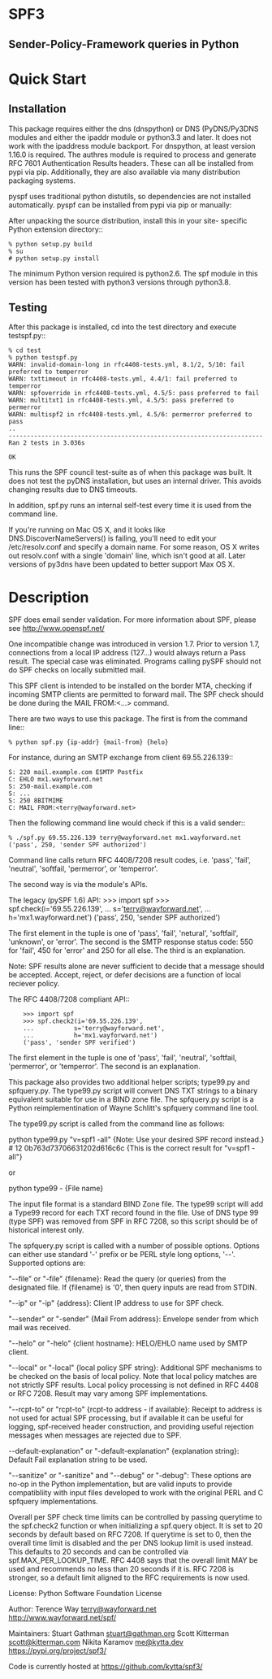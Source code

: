 SPF3
====

Sender-Policy-Framework queries in Python
-----------------------------------------

Quick Start
===========

Installation
------------
This package requires either the dns (dnspython) or DNS (PyDNS/Py3DNS modules
and either the ipaddr module or python3.3 and later.  It does not work with
the ipaddress module backport.  For dnspython, at least version 1.16.0 is
required.  The authres module is required to process and generate RFC 7601
Authentication Results headers.  These can all be installed from pypi via pip.
Additionally, they are also available via many distribution packaging systems.

pyspf uses traditional python distutils, so dependencies are not installed
automatically.  pyspf can be installed from pypi via pip or manually:

After unpacking the source distribution, install this in your site-
specific Python extension directory::

	% python setup.py build
	% su
	# python setup.py install

The minimum Python version required is python2.6.  The spf module in this
version has been tested with python3 versions through python3.8.

Testing
-------
After this package is installed, cd into the test directory and
execute testspf.py::

    % cd test
    % python testspf.py
    WARN: invalid-domain-long in rfc4408-tests.yml, 8.1/2, 5/10: fail preferred to temperror
    WARN: txttimeout in rfc4408-tests.yml, 4.4/1: fail preferred to temperror
    WARN: spfoverride in rfc4408-tests.yml, 4.5/5: pass preferred to fail
    WARN: multitxt1 in rfc4408-tests.yml, 4.5/5: pass preferred to permerror
    WARN: multispf2 in rfc4408-tests.yml, 4.5/6: permerror preferred to pass
    ..
    ----------------------------------------------------------------------
    Ran 2 tests in 3.036s

    OK

This runs the SPF council test-suite as of when this package was built.
It does not test the pyDNS installation, but uses an internal driver.
This avoids changing results due to DNS timeouts.

In addition, spf.py runs an internal self-test every time it is used from the
command line.

If you're running on Mac OS X, and it looks like DNS.DiscoverNameServers()
is failing, you'll need to edit your /etc/resolv.conf and specify a
domain name.  For some reason, OS X writes out resolv.conf with a single
'domain' line, which isn't good at all.  Later versions of py3dns have been
updated to better support Max OS X.


Description
===========
SPF does email sender validation.  For more information about SPF,
please see http://www.openspf.net/

One incompatible change was introduced in version 1.7.  Prior to version 1.7,
connections from a local IP address (127...) would always return a Pass 
result.  The special case was eliminated.  Programs calling pySPF should not
do SPF checks on locally submitted mail.

This SPF client is intended to be installed on the border MTA, checking
if incoming SMTP clients are permitted to forward mail.  The SPF check
should be done during the MAIL FROM:<...> command.

There are two ways to use this package.  The first is from the command
line::

	% python spf.py {ip-addr} {mail-from} {helo}

For instance, during an SMTP exchange from client 69.55.226.139::

	S: 220 mail.example.com ESMTP Postfix
	C: EHLO mx1.wayforward.net
	S: 250-mail.example.com
	S: ...
	S: 250 8BITMIME
	C: MAIL FROM:<terry@wayforward.net>

Then the following command line would check if this is a valid sender::

	% ./spf.py 69.55.226.139 terry@wayforward.net mx1.wayforward.net ('pass', 250, 'sender SPF authorized')

Command line calls return RFC 4408/7208 result codes, i.e. 'pass', 'fail',
'neutral', 'softfail, 'permerror', or 'temperror'.

The second way is via the module's APIs.

The legacy (pySPF 1.6) API:
	>>> import spf
	>>> spf.check(i='69.55.226.139',
	...           s='terry@wayforward.net',
	...           h='mx1.wayforward.net')
	('pass', 250, 'sender SPF authorized')

The first element in the tuple is one of 'pass', 'fail', 'netural', 'softfail',
'unknown', or 'error'.  The second is the SMTP response status code: 550 for 
'fail', 450 for 'error' and 250 for all else.  The third is an explanation.

Note: SPF results alone are never sufficient to decide that a message should be
accepted.  Accept, reject, or defer decisions are a function of local reciever
policy.

The RFC 4408/7208 compliant API::

        >>> import spf
        >>> spf.check2(i='69.55.226.139',
        ...           s='terry@wayforward.net',
        ...           h='mx1.wayforward.net')
        ('pass', 'sender SPF verified')

The first element in the tuple is one of 'pass', 'fail', 'neutral', 'softfail,
'permerror', or 'temperror'.  The second is an explanation.

This package also provides two additional helper scripts; type99.py and 
spfquery.py.  The type99.py script will convert DNS TXT strings to a binary 
equivalent suitable for use in a BIND zone file.  The spfquery.py script is a
Python reimplementination of Wayne Schlitt's spfquery command line tool.

The type99.py script is called from the command line as follows:

python type99.py "v=spf1 -all" {Note: Use your desired SPF record instead.}
\# 12 0b763d73706631202d616c6c {This is the correct result for "v=spf1 -all"}

or 

python type99 - {File name}

The input file format is a standard BIND Zone file.  The type99 script will add
a Type99 record for each TXT record found in the file.  Use of DNS type 99
(type SPF) was removed from SPF in RFC 7208, so this script should be of
historical interest only.

The spfquery.py script is called with a number of possible options.  Options can
either use standard '-' prefix or be PERL style long options, '--'.  Supported
options are:

"--file" or "-file" {filename}: Read the query (or queries) from the designated 
    file.  If {filename} is '0', then query inputs are read from STDIN.

 "--ip" or "-ip" {address}: Client IP address to use for SPF check.


"--sender" or "-sender" {Mail From address}: Envelope sender from which mail was
    received.

"--helo" or "-helo" {client hostname}: HELO/EHLO name used by SMTP client.

"--local" or "-local" {local policy SPF string}: Additional SPF mechanisms to be
    checked on the basis of local policy.  Note that local policy matches are 
    not strictly SPF results.  Local policy processing is not defined in RFC 
    4408 or RFC 7208.  Result may vary among SPF implementations.

"--rcpt-to" or "rcpt-to" {rcpt-to address - if available}: Receipt to address is
    not used for actual SPF processing, but if available it can be useful for 
    logging, spf-received header construction, and providing useful rejection
    messages when messages are rejected due to SPF.

--default-explanation" or "-default-explanation" {explanation string}: Default
    Fail explanation string to be used.

"--sanitize" or "-sanitize" and "--debug" or "-debug": These options are no-op
    in the Python implementation, but are valid inputs to provide compatibliity
    with input files developed to work with the original PERL and C spfquery
    implementations.

Overall per SPF check time limits can be controlled by passing querytime
to the spf.check2 function or when initializing a spf.query object.
It is set to 20 seconds by default based on RFC 7208.  If querytime is set to
0, then the overall time limit is disabled and the per DNS lookup limit is used
instead.  This defaults to 20 seconds and can be controlled via
spf.MAX_PER_LOOKUP_TIME.  RFC 4408 says that the overall limit MAY be used and
recommends no less than 20 seconds if it is. RFC 7208 is stronger, so a
default limit aligned to the RFC requirements is now used.

License: Python Software Foundation License

Author:
Terence Way terry@wayforward.net
http://www.wayforward.net/spf/

Maintainers:
Stuart Gathman stuart@gathman.org
Scott Kitterman scott@kitterman.com
Nikita Karamov me@kytta.dev
https://pypi.org/project/spf3/

Code is currently hosted at https://github.com/kytta/spf3/
